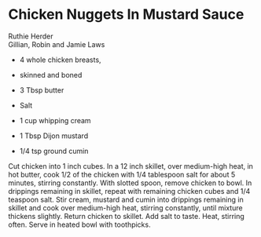 # Chicken Nuggets In Mustard Sauce

Ruthie Herder<br/>
Gillian, Robin and Jamie Laws

- 4 whole chicken breasts,
- skinned and boned
- 3 Tbsp butter
- Salt

- 1 cup whipping cream
- 1 Tbsp Dijon mustard
- 1/4 tsp ground cumin

Cut chicken into 1 inch cubes. In a 12 inch skillet, over medium-high heat, in hot butter, cook 1/2 of the chicken with 1/4 tablespoon salt for about 5 minutes, stirring constantly. With slotted spoon, remove chicken to bowl. In drippings remaining in skillet, repeat with remaining chicken cubes and 1/4 teaspoon salt. Stir cream, mustard and cumin into drippings remaining in skillet and cook over medium-high heat, stirring constantly, until mixture thickens slightly. Return chicken to skillet. Add salt to taste. Heat, stirring often. Serve in heated bowl with toothpicks.